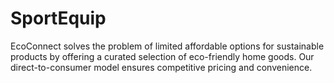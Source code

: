 # SportEquip
EcoConnect solves the problem of limited affordable options for sustainable products by offering a curated selection of eco-friendly home goods. Our direct-to-consumer model ensures competitive pricing and convenience.
